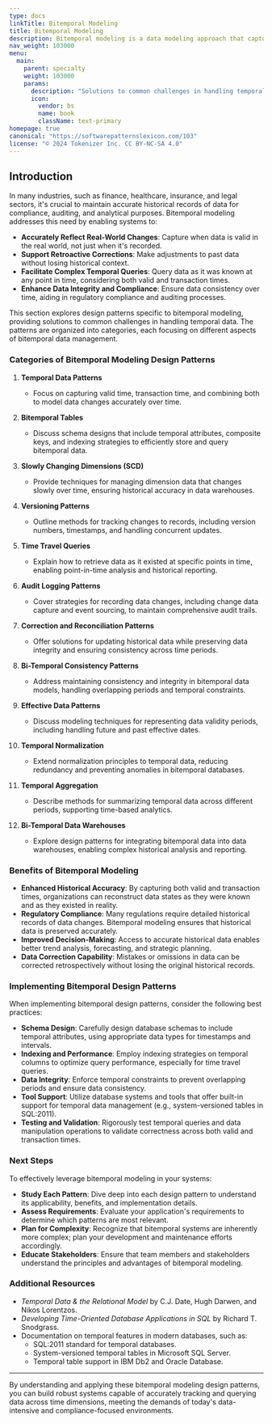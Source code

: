 ```yaml
---
type: docs
linkTitle: Bitemporal Modeling
title: Bitemporal Modeling
description: Bitemporal modeling is a data modeling approach that captures both **valid time** (the period when data is true in the real world) and **transaction time** (the period when data is recorded in the database). By tracking these two dimensions of time, bitemporal models provide a comprehensive history of data changes, allowing for sophisticated temporal queries and robust auditing capabilities.
nav_weight: 103000
menu:
  main:
    parent: specialty
    weight: 103000
    params:
      description: "Solutions to common challenges in handling temporal data."
      icon:
        vendor: bs
        name: book
        className: text-primary
homepage: true
canonical: "https://softwarepatternslexicon.com/103"
license: "© 2024 Tokenizer Inc. CC BY-NC-SA 4.0"
---
```


## **Introduction**

In many industries, such as finance, healthcare, insurance, and legal sectors, it's crucial to maintain accurate historical records of data for compliance, auditing, and analytical purposes. Bitemporal modeling addresses this need by enabling systems to:

- **Accurately Reflect Real-World Changes**: Capture when data is valid in the real world, not just when it's recorded.
- **Support Retroactive Corrections**: Make adjustments to past data without losing historical context.
- **Facilitate Complex Temporal Queries**: Query data as it was known at any point in time, considering both valid and transaction times.
- **Enhance Data Integrity and Compliance**: Ensure data consistency over time, aiding in regulatory compliance and auditing processes.

This section explores design patterns specific to bitemporal modeling, providing solutions to common challenges in handling temporal data. The patterns are organized into categories, each focusing on different aspects of bitemporal data management.

### **Categories of Bitemporal Modeling Design Patterns**

1. **Temporal Data Patterns**
   - Focus on capturing valid time, transaction time, and combining both to model data changes accurately over time.

2. **Bitemporal Tables**
   - Discuss schema designs that include temporal attributes, composite keys, and indexing strategies to efficiently store and query bitemporal data.

3. **Slowly Changing Dimensions (SCD)**
   - Provide techniques for managing dimension data that changes slowly over time, ensuring historical accuracy in data warehouses.

4. **Versioning Patterns**
   - Outline methods for tracking changes to records, including version numbers, timestamps, and handling concurrent updates.

5. **Time Travel Queries**
   - Explain how to retrieve data as it existed at specific points in time, enabling point-in-time analysis and historical reporting.

6. **Audit Logging Patterns**
   - Cover strategies for recording data changes, including change data capture and event sourcing, to maintain comprehensive audit trails.

7. **Correction and Reconciliation Patterns**
   - Offer solutions for updating historical data while preserving data integrity and ensuring consistency across time periods.

8. **Bi-Temporal Consistency Patterns**
   - Address maintaining consistency and integrity in bitemporal data models, handling overlapping periods and temporal constraints.

9. **Effective Data Patterns**
   - Discuss modeling techniques for representing data validity periods, including handling future and past effective dates.

10. **Temporal Normalization**
    - Extend normalization principles to temporal data, reducing redundancy and preventing anomalies in bitemporal databases.

11. **Temporal Aggregation**
    - Describe methods for summarizing temporal data across different periods, supporting time-based analytics.

12. **Bi-Temporal Data Warehouses**
    - Explore design patterns for integrating bitemporal data into data warehouses, enabling complex historical analysis and reporting.

### **Benefits of Bitemporal Modeling**

- **Enhanced Historical Accuracy**: By capturing both valid and transaction times, organizations can reconstruct data states as they were known and as they existed in reality.
- **Regulatory Compliance**: Many regulations require detailed historical records of data changes. Bitemporal modeling ensures that historical data is preserved accurately.
- **Improved Decision-Making**: Access to accurate historical data enables better trend analysis, forecasting, and strategic planning.
- **Data Correction Capability**: Mistakes or omissions in data can be corrected retrospectively without losing the original historical records.

### **Implementing Bitemporal Design Patterns**

When implementing bitemporal design patterns, consider the following best practices:

- **Schema Design**: Carefully design database schemas to include temporal attributes, using appropriate data types for timestamps and intervals.
- **Indexing and Performance**: Employ indexing strategies on temporal columns to optimize query performance, especially for time travel queries.
- **Data Integrity**: Enforce temporal constraints to prevent overlapping periods and ensure data consistency.
- **Tool Support**: Utilize database systems and tools that offer built-in support for temporal data management (e.g., system-versioned tables in SQL:2011).
- **Testing and Validation**: Rigorously test temporal queries and data manipulation operations to validate correctness across both valid and transaction times.

### **Next Steps**

To effectively leverage bitemporal modeling in your systems:

- **Study Each Pattern**: Dive deep into each design pattern to understand its applicability, benefits, and implementation details.
- **Assess Requirements**: Evaluate your application's requirements to determine which patterns are most relevant.
- **Plan for Complexity**: Recognize that bitemporal systems are inherently more complex; plan your development and maintenance efforts accordingly.
- **Educate Stakeholders**: Ensure that team members and stakeholders understand the principles and advantages of bitemporal modeling.

### **Additional Resources**

- *Temporal Data & the Relational Model* by C.J. Date, Hugh Darwen, and Nikos Lorentzos.
- *Developing Time-Oriented Database Applications in SQL* by Richard T. Snodgrass.
- Documentation on temporal features in modern databases, such as:
  - SQL:2011 standard for temporal databases.
  - System-versioned temporal tables in Microsoft SQL Server.
  - Temporal table support in IBM Db2 and Oracle Database.

---

By understanding and applying these bitemporal modeling design patterns, you can build robust systems capable of accurately tracking and querying data across time dimensions, meeting the demands of today's data-intensive and compliance-focused environments.